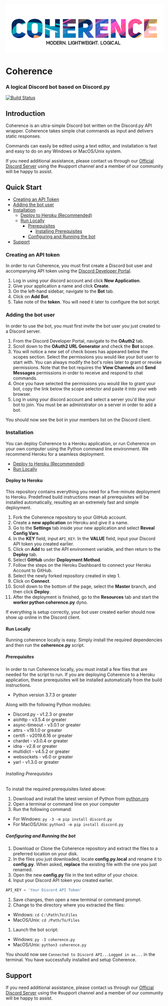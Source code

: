 ![Logo](images/banner2.png)

# Coherence
### A logical Discord bot based on Discord.py

[![Build Status](https://travis-ci.org/rhbarber98/Coherence-DiscordBot.svg?branch=master)](https://travis-ci.org/rhbarber98/Coherence-DiscordBot)

## Introduction

Coherence is an ultra-simple Discord bot written on the Discord.py API wrapper. Coherence takes simple chat commands as input and delivers static responses.

Commands can easily be edited using a text editor, and installation is fast and easy to do on any Windows or MacOS/Unix system.

If you need additional assistance, please contact us through our [Official Discord Server](https://discord.gg/Wg4r2hh) using the #support channel and a member of our community will be happy to assist.

## Quick Start
* [Creating an API Token](#creating-an-api-token)
* [Adding the bot user](#adding-the-bot-user)
* [Installation](#installation)
  * [Deploy to Heroku (Recommended)](#deploy-to-heroku)
  * [Run Locally](#run-locally)
    * [Prerequisites](#prerequisites)
      * [Installing Prerequisites](#installing-prerequisites)
    * [Configuring and Running the bot](#configuring-and-running-the-bot)
* [Support](#support)

### Creating an API token

In order to run Coherence, you must first create a Discord bot user and accompanying API token using the [Discord Developer Portal](https://discordapp.com/developers).

1. Log in using your discord account and click __New Application__.
1. Give your application a name and click __Create__.
1. On the left-hand sidebar, navigate to the __Bot__ tab.
1. Click on __Add Bot__.
1. Take note of the __token__. You will need it later to configure the bot script.

### Adding the bot user

In order to use the bot, you must first invite the bot user you just created to a Discord server.

1. From the Discord Developer Portal, navigate to the __OAuth2__ tab.
1. Scroll down to the __OAuth2 URL Generator__ and check the __Bot__ scope.
1. You will notice a new set of check boxes has appeared below the scopes section. Select the permissions you would like your bot user to start with. You can always modify the bot's roles later to grant or revoke permissions. Note that the bot requires the __View Channels__ and __Send Messages__ permissions in order to receive and respond to chat commands.
1. Once you have selected the permissions you would like to grant your bot, copy the link below the scope selector and paste it into your web browser.
1. Log in using your discord account and select a server you'd like your bot to join. You must be an administrator on a server in order to add a bot.

You should now see the bot in your members list on the Discord client.

### Installation

You can deploy Coherence to a Heroku application, or run Coherence on your own computer using the Python command line environment. We recommend Heroku for a seamless deployment.

* [Deploy to Heroku (Recommended)](#deploy-to-heroku)
* [Run Locally](#run-locally)

#### Deploy to Heroku

This repository contains everything you need for a five-minute deployment to Heroku. Predefined build instructions mean all prerequisites will be installed automatically, resulting an an extremely fast and simple deployment.

1. Fork the Coherence repository to your GitHub account.
1. Create a __new application__ on Heroku and give it a name.
1. Go to the __Settings__ tab inside your new application and select __Reveal Config Vars__.
1. In the __KEY__ field, input `API_KEY`. In the __VALUE__ field, input your Discord API token you created earlier.
1. Click on __Add__ to set the API environment variable, and then return to the __Deploy__ tab.
1. Select __GitHub__ under __Deployment Method__.
1. Follow the steps on the Heroku Dashboard to connect your Heroku Account to GitHub.
1. Select the newly forked repository created in step 1.
1. Click on __Connect__.
1. Scroll down to the bottom of the page, select the __Master__ branch, and then click __Deploy__.
1. After the deployment is finished, go to the __Resources__ tab and start the __worker python coherence.py__ dyno.

If everything is setup correctly, your bot user created earlier should now show up online in the Discord client.

#### Run Locally

Running coherence locally is easy. Simply install the required dependencies and then run the __coherence.py__ script.

##### Prerequisites

In order to run Coherence locally, you must install a few files that are needed for the script to run. If you are deploying Coherence to a Heroku application, these prerequisites will be installed automatically from the build instructions.

* Python version 3.7.3 or greater

Along with the following Python modules:

* Discord.py - v1.2.3 or greater
* aiohttp - v3.5.4 or greater
* async-timeout - v3.0.1 or greater
* attrs - v19.1.0 or greater
* certifi - v2019.6.16 or greater
* chardet - v3.0.4 or greater
* idna - v2.8 or greater
* multidict - v4.5.2 or greater
* websockets - v6.0 or greater
* yarl - v1.3.0 or greater

###### Installing Prerequisites

To install the required prerequisites listed above:

1. Download and install the latest version of Python from [python.org](https://www.python.org)
1. Open a terminal or command line on your computer
1. Run the following command:
  * For Windows:
  `py -3 -m pip install discord.py`
  * For MacOS/Unix:
  `python3 -m pip install discord.py`

##### Configuring and Running the bot

1. Download or Clone the Coherence repository and extract the files to a preferred location on your disk.
1. In the files you just downloaded, locate __config.py.local__ and rename it to __config.py__. When asked, __replace__ the existing file with the one you just renamed.
1. Open the new __config.py__ file in the text editor of your choice.
1. Input your Discord API token you created earlier.
```py
API_KEY = 'Your Discord API Token'
```
1. Save changes, then open a new terminal or command prompt.
1. Change to the directory where you extracted the files:
  * Windows:
  `cd C:\Path\To\Files`
  * MacOS/Unix:
  `cd /Path/To/Files`
1. Launch the bot script:
  * Windows:
  `py -3 coherence.py`
  * MacOS/Unix:
  `python3 coherence.py`

You should now see `Connected to Discord API...Logged in as...` in the terminal. You have successfully installed and setup Coherence.

## Support

If you need additional assistance, please contact us through our [Official Discord Server](https://discord.gg/Wg4r2hh) using the #support channel and a member of our community will be happy to assist.
